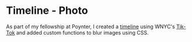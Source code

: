 # Timeline - Photo

As part of my fellowship at Poynter, I created a [timeline](http://www.poynter.org/news/mediawire/371490/tragic-images-of-children-captured-by-photojournalists-over-time/) using WNYC's [Tik-Tok](https://github.com/datanews/tik-tok) and added custom functions to blur images using CSS.
